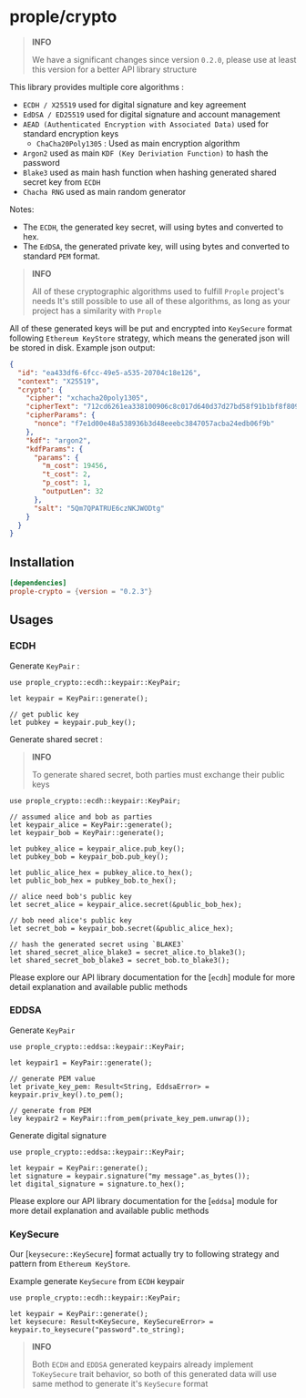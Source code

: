 # prople/crypto

> **INFO**
>
> We have a significant changes since version `0.2.0`, please use at least this version for a better API library structure

This library provides multiple core algorithms :

- `ECDH / X25519` used for digital signature and key agreement
- `EdDSA / ED25519` used for digital signature and account management
- `AEAD (Authenticated Encryption with Associated Data)` used for standard encryption keys
    - `ChaCha20Poly1305` : Used as main encryption algorithm
- `Argon2` used as main `KDF (Key Deriviation Function)` to hash the password
- `Blake3` used as main hash function when hashing generated shared secret key from `ECDH` 
- `Chacha RNG` used as main random generator

Notes:

- The `ECDH`, the generated key secret, will using bytes and converted to hex.  
- The `EdDSA`, the generated private key, will using bytes and converted to standard `PEM` format.

> **INFO**
>
> All of these cryptographic algorithms used to fulfill `Prople` project's needs
> It's still possible to use all of these algorithms, as long as your project has a similarity with `Prople`

All of these generated keys will be put and encrypted into `KeySecure` format following `Ethereum KeyStore` strategy, which means the generated json will be stored in disk. Example json output:

```json
{
  "id": "ea433df6-6fcc-49e5-a535-20704c18e126",
  "context": "X25519",
  "crypto": {
    "cipher": "xchacha20poly1305",
    "cipherText": "712cd6261ea338100906c8c017d640d37d27bd58f91b1bf8f809a5a02a73e4e3b80002910b678f847b77e533ef6e1f29",
    "cipherParams": {
      "nonce": "f7e1d00e48a538936b3d48eeebc3847057acba24edb06f9b"
    },
    "kdf": "argon2",
    "kdfParams": {
      "params": {
        "m_cost": 19456,
        "t_cost": 2,
        "p_cost": 1,
        "outputLen": 32
      },
      "salt": "5Qm7QPATRUE6czNKJWODtg"
    }
  }
}
```

## Installation

```toml
[dependencies]
prople-crypto = {version = "0.2.3"}
```

## Usages

### ECDH 

Generate `KeyPair` :

```no_run
use prople_crypto::ecdh::keypair::KeyPair;

let keypair = KeyPair::generate();

// get public key
let pubkey = keypair.pub_key();
```

Generate shared secret :

> **INFO**
>
> To generate shared secret, both parties must exchange their public keys

```no_run
use prople_crypto::ecdh::keypair::KeyPair;

// assumed alice and bob as parties
let keypair_alice = KeyPair::generate();
let keypair_bob = KeyPair::generate();

let pubkey_alice = keypair_alice.pub_key();
let pubkey_bob = keypair_bob.pub_key();
        
let public_alice_hex = pubkey_alice.to_hex();
let public_bob_hex = pubkey_bob.to_hex();

// alice need bob's public key
let secret_alice = keypair_alice.secret(&public_bob_hex);

// bob need alice's public key
let secret_bob = keypair_bob.secret(&public_alice_hex);

// hash the generated secret using `BLAKE3`        
let shared_secret_alice_blake3 = secret_alice.to_blake3();
let shared_secret_bob_blake3 = secret_bob.to_blake3();
```

Please explore our API library documentation for the [`ecdh`] module for more detail explanation and available public methods

### EDDSA

Generate `KeyPair`

```no_run
use prople_crypto::eddsa::keypair::KeyPair;

let keypair1 = KeyPair::generate();

// generate PEM value
let private_key_pem: Result<String, EddsaError> = keypair.priv_key().to_pem();

// generate from PEM
ley keypair2 = KeyPair::from_pem(private_key_pem.unwrap());
```

Generate digital signature

```no_run
use prople_crypto::eddsa::keypair::KeyPair;

let keypair = KeyPair::generate();
let signature = keypair.signature("my message".as_bytes());
let digital_signature = signature.to_hex();
```

Please explore our API library documentation for the [`eddsa`] module for more detail explanation and available public methods

### KeySecure

Our [`keysecure::KeySecure`] format actually try to following strategy and pattern from `Ethereum KeyStore`.

Example generate `KeySecure` from `ECDH` keypair

```no_run
use prople_crypto::ecdh::keypair::KeyPair;

let keypair = KeyPair::generate();
let keysecure: Result<KeySecure, KeySecureError> = keypair.to_keysecure("password".to_string);
```

> **INFO**
>
> Both `ECDH` and `EDDSA` generated keypairs already implement `ToKeySecure` trait behavior, so both of this
> generated data will use same method to generate it's `KeySecure` format
